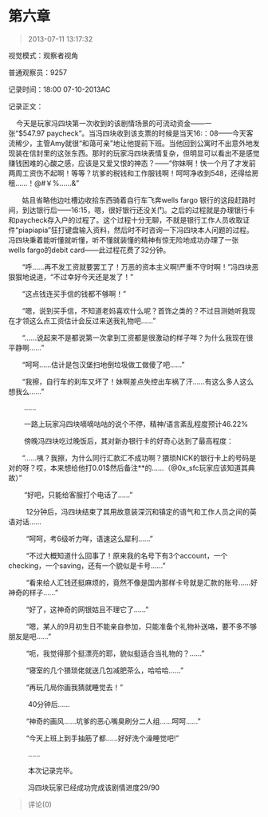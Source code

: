 # 第六章
> 2013-07-11 13:17:32


视觉模式：观察者视角

普通观察员：9257

记录时间：18:00 07-10-2013AC

记录正文：

    今天是玩家冯四块第一次收到的该剧情场景的可流动资金——一张“\$547.97 paycheck”。当冯四块收到该支票的时候是当天16:：08——今天客流稀少，主管Amy就很“和蔼可亲”地让他提前下班。当他回到公寓时不出意外地发现装在信封里的这张东西。那时的玩家冯四块表情复杂，但明显可以看出不是感觉赚钱困难的心酸之感，应该是又爱又恨的神态？——“你妹啊！快一个月了才发前两周工资伤不起啊！等等？坑爹的税钱和工作服钱啊！呵呵净收到548，还得给房租……！@#￥%……&”

       姑且省略他边吐槽边收拾东西骑着自行车飞奔wells fargo 银行的这段赶路时间，到达银行后——16:15，嗯，很好银行还没关门。之后的过程就是办理银行卡和paycheck存入户的过程了。这个过程十分无聊，不就是银行工作人员收取证件“piapiapia”狂打键盘输入资料，然后时不时咨询一下冯四块本人问题的过程。冯四块秉着能听懂就听懂，听不懂就装懂的精神有惊无险地成功办理了一张wells fargo的debit card——此过程花费了32分钟。

       “呼……再不发工资就要罢工了！万恶的资本主义啊!严重不守时啊！”冯四块恶狠狠地说道，“不过幸好今天还是发了！”

       “这点钱连买手信的钱都不够啊！”

       “嗯，说到买手信，不知道老妈喜欢什么呢？首饰之类的？不过目测她听我现在才领这么点工资估计会反过来送我礼物吧……”

       “……说起来不是都说第一次拿到工资都是很激动的样子咩？为什么我现在很平静啊……”

       “呵呵……估计是包汉堡扫地倒垃圾做工做傻了吧……”

       “我擦，自行车的刹车又坏了！妹啊差点失控出车祸了汗……有这么多人这么想我么……”

        ……

        一路上玩家冯四块嘀嘀咕咕的说个不停，精神/语言紊乱程度预计46.22%

        傍晚冯四块吃过晚饭后，其对新办银行卡的好奇心达到了最高程度：

       “……咦？我擦，为什么同行汇款汇不成功啊？猥琐NICK的银行卡上的号码是对的呀？哎，本来想给他打0.01\$然后备注\*\*的……（@0x\_sfc玩家应该知道其典故）”

        “好吧，只能给客服打个电话了……”

         12分钟后，冯四块结束了其用故意装深沉和镇定的语气和工作人员之间的英语对话……

         “呵呵，考6级听力咩，语速这么犀利……”

         “不过大概知道什么回事了！原来我的名号下有3个account，一个checking，一个saving，还有一个貌似是卡号……”

         “看来给人汇钱还挺麻烦的，竟然不像是国内那样卡号就是汇款的账号……好神奇的样子……”

         “好了，这神奇的网银姑且不理它了……”

         “嗯，某人的9月初生日不能亲自参加，只能准备个礼物补送咯，要不多不够朋友是吧……”

         “呃，我觉得那个挺漂亮的耶，貌似挺适合当礼物的？……”

         “寝室的几个猥琐佬就送几包减肥茶么，哈哈哈……”

         “再玩几局你画我猜就睡觉去！”

          40分钟后……

         “神奇的画风……坑爹的恶心嘴臭刷分二人组……呵呵……”

         “今天上班上到手抽筋了都……好好洗个澡睡觉吧!”

          ……

          本次记录完毕。

          冯四块玩家已经成功完成该剧情进度29/90


> 评论(0)